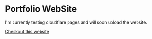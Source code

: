 # Portfolio WebSite

I'm currently testing cloudflare pages and will soon upload the website. 



[Checkout this website](https://atharv.pages.dev)
